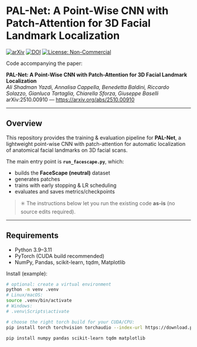 # PAL-Net: A Point-Wise CNN with Patch-Attention for 3D Facial Landmark Localization

[![arXiv](https://img.shields.io/badge/arXiv-2510.00910-b31b1b.svg)](https://arxiv.org/abs/2510.00910)
[![DOI](https://img.shields.io/badge/DOI-10.48550%2FarXiv.2510.00910-blue.svg)](https://doi.org/10.48550/arXiv.2510.00910)
[![License: Non-Commercial](https://img.shields.io/badge/license-Noncommercial-lightgrey.svg)](#license)

Code accompanying the paper:

**PAL-Net: A Point-Wise CNN with Patch-Attention for 3D Facial Landmark Localization**  
*Ali Shadman Yazdi, Annalisa Cappella, Benedetta Baldini, Riccardo Solazzo, Gianluca Tartaglia, Chiarella Sforza, Giuseppe Baselli*  
arXiv:2510.00910 — https://arxiv.org/abs/2510.00910

---

## Overview

This repository provides the training & evaluation pipeline for **PAL-Net**, a lightweight point-wise CNN with patch-attention for automatic localization of anatomical facial landmarks on 3D facial scans.

The main entry point is **`run_facescape.py`**, which:
- builds the **FaceScape (neutral)** dataset
- generates patches
- trains with early stopping & LR scheduling
- evaluates and saves metrics/checkpoints

> ✳️ The instructions below let you run the existing code **as-is** (no source edits required).

---

## Requirements

- Python 3.9–3.11  
- PyTorch (CUDA build recommended)  
- NumPy, Pandas, scikit-learn, tqdm, Matplotlib

Install (example):

```bash
# optional: create a virtual environment
python -m venv .venv
# Linux/macOS:
source .venv/bin/activate
# Windows:
# .venv\Scripts\activate

# choose the right torch build for your CUDA/CPU:
pip install torch torchvision torchaudio --index-url https://download.pytorch.org/whl/cu118

pip install numpy pandas scikit-learn tqdm matplotlib


